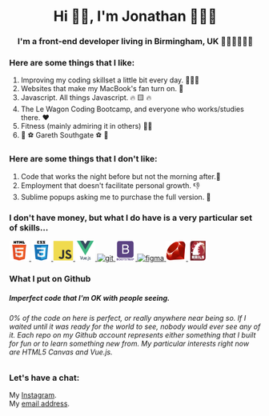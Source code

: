   <h1 align="center">Hi 👋🏻, I'm Jonathan 👨🏼‍💻</h1>
  <h3 align="center">I'm a front-end developer living in Birmingham, UK 👨🏼‍💻📍🇬🇧 </h3>

  <h3 align="left">Here are some things that I like: </h3>
  <ol>
    <li>Improving my coding skillset a little bit every day. 🙇🏼‍♂️</li>
    <li>Websites that make my MacBook's fan turn on. 👏</li>
    <li>Javascript. All things Javascript. 🔥 🟨 🔥</li>
      <li>The Le Wagon Coding Bootcamp, and everyone who works/studies there. ❤️ </li>
    <li>Fitness (mainly admiring it in others) 💪🏻</li>
    <li> 🏴󠁧󠁢󠁥󠁮󠁧󠁿 ⚽️ Gareth Southgate ⚽️ 🏴󠁧󠁢󠁥󠁮󠁧󠁿 </li>
  </ol>

  <h3 align="left">Here are some things that I don't like: </h3>
  <ol>
    <li>Code that works the night before but not the morning after.🤯</li>
    <li>Employment that doesn't facilitate personal growth. 👎</li>
    <li>Sublime popups asking me to purchase the full version. 🤬</li>
  </ol>

  <h3 align="left">I don't have money, but what I do have is a very particular set of skills...</h3>

  <p align="left">
    <a href="https://www.w3.org/html/" target="_blank">
      <img src="https://raw.githubusercontent.com/devicons/devicon/master/icons/html5/html5-original-wordmark.svg" alt="html5" width="40" height="40"/>
    </a>
      <a href="https://www.w3.org/css/" target="_blank">
      <img src="https://raw.githubusercontent.com/devicons/devicon/master/icons/css3/css3-original-wordmark.svg" alt="css3" width="40" height="40"/>
    </a>
    <a href="https://developer.mozilla.org/en-US/docs/Web/JavaScript" target="_blank">
      <img src="https://raw.githubusercontent.com/devicons/devicon/master/icons/javascript/javascript-original.svg" alt="javascript" width="40" height="40"/>
    </a>
     <a href="https://developer.mozilla.org/en-US/docs/Web/JavaScript" target="_blank">
      <img src="https://github.com/devicons/devicon/blob/master/icons/vuejs/vuejs-original-wordmark.svg" alt="Vue.js" width="40" height="40"/>
    </a>
    <a href="https://git-scm.com/" target="_blank">
      <img src="https://www.vectorlogo.zone/logos/git-scm/git-scm-icon.svg" alt="git" width="40" height="40"/>
    </a>
    <a href="https://getbootstrap.com" target="_blank">
      <img src="https://raw.githubusercontent.com/devicons/devicon/master/icons/bootstrap/bootstrap-plain-wordmark.svg" alt="bootstrap" width="40" height="40"/>
    </a>
    <a href="https://www.figma.com/" target="_blank">
      <img src="https://www.vectorlogo.zone/logos/figma/figma-icon.svg" alt="figma" width="40" height="40"/>
    </a>
    <a href="https://www.ruby-lang.org/en/" target="_blank">
      <img src="https://raw.githubusercontent.com/devicons/devicon/master/icons/ruby/ruby-original.svg" alt="ruby" width="40" height="40"/>
    </a>
    <a href="https://rubyonrails.org" target="_blank">
     <img src="https://raw.githubusercontent.com/devicons/devicon/master/icons/rails/rails-original-wordmark.svg" alt="rails" width="40" height="40"/>
    </a>
  </p>

  <h3 align="left">What I put on Github</h3>
  <h5 align="left">Imperfect code that I'm OK with people seeing.</h5>
  <h6 align="left">0% of the code on here is perfect, or really anywhere near being so. If I waited until it was ready for the world to see, nobody would ever see any of it. Each repo on my Github account represents either something that I built for fun or to learn something new from. My particular interests right now are HTML5 Canvas and Vue.js.</h6>

  <h3 align="left">Let's have a chat:</h3>
  <div>My <a href="https://www.instagram.com/__jonathan__michael__/" target="_blank">Instagram</a>.</div>
  <div>My <a href="mailto:jonathansimpson101@gmail.com" target="_blank">email address</a>.</div></body>
